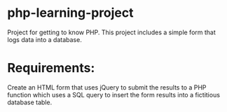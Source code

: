 # php-learning-project

Project for getting to know PHP. This project includes a simple form that logs data into a database.

# Requirements:

Create an HTML form that uses jQuery to submit the results to a PHP function which uses a SQL query to insert the form results into a fictitious database table.

